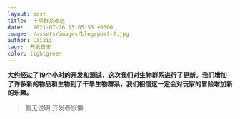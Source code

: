 ```yaml
---
layout: post
title:  干旱群系改进
date:   2021-07-26 15:05:55 +0300
image:  /assets/images/blog/post-2.jpg
author: Caizii
tags:  开发日志
color: lightgreen
---
```


**大约经过了19个小时的开发和测试，这次我们对生物群系进行了更新。我们增加了许多新的物品和生物到了干旱生物群系，我们相信这一定会对玩家的冒险增加新的乐趣。**


> 暂无说明,开发者很懒

